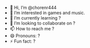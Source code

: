 - 👋 Hi, I’m @chorenr444
- 👀 I’m interested in games and music.
- 🌱 I’m currently learning ?
- 💞️ I’m looking to collaborate on ?
- 📫 How to reach me ?
- 😄 Pronouns: ?
- ⚡ Fun fact: ?

<!---
raquellsilva/raquellsilva is a ✨ special ✨ repository because its `README.md` (this file) appears on your GitHub profile.
You can click the Preview link to take a look at your changes.
--->
